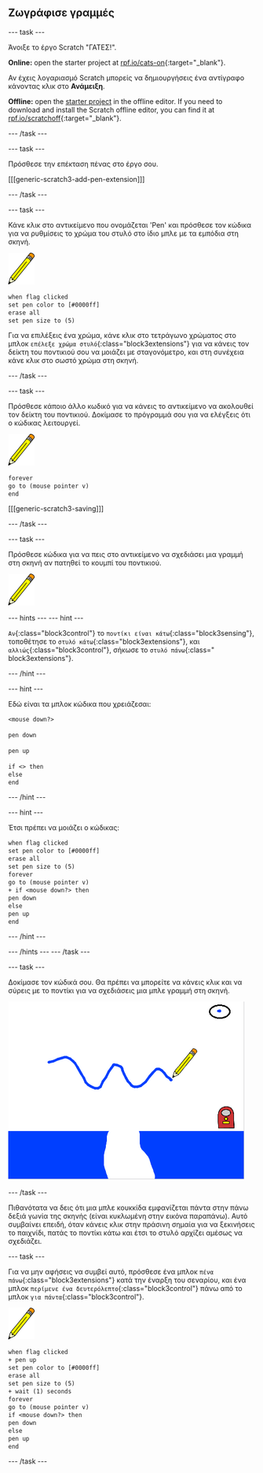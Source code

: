 ## Ζωγράφισε γραμμές

\--- task \---

Άνοιξε το έργο Scratch "ΓΑΤΕΣ!".

**Online:** open the starter project at [rpf.io/cats-on](https://rpf.io/cats-on){:target="_blank"}.

Αν έχεις λογαριασμό Scratch μπορείς να δημιουργήσεις ένα αντίγραφο κάνοντας κλικ στο **Ανάμειξη**.

**Offline:** open the [starter project](https://rpf.io/p/en/cats-go) in the offline editor. If you need to download and install the Scratch offline editor, you can find it at [rpf.io/scratchoff](https://rpf.io/scratchoff){:target="_blank"}.

\--- /task \---

\--- task \---

Πρόσθεσε την επέκταση πένας στο έργο σου.

[[[generic-scratch3-add-pen-extension]]]

\--- /task \---

\--- task \---

Κάνε κλικ στο αντικείμενο που ονομάζεται 'Pen' και πρόσθεσε τον κώδικα για να ρυθμίσεις το χρώμα του στυλό στο ίδιο μπλε με τα εμπόδια στη σκηνή.

![Αντικείμενο στυλό](images/pen-sprite.png)

```blocks3
when flag clicked
set pen color to [#0000ff]
erase all
set pen size to (5)
```

Για να επιλέξεις ένα χρώμα, κάνε κλικ στο τετράγωνο χρώματος στο μπλοκ `επέλεξε χρώμα στυλό`{:class="block3extensions"} για να κάνεις τον δείκτη του ποντικιού σου να μοιάζει με σταγονόμετρο, και στη συνέχεια κάνε κλικ στο σωστό χρώμα στη σκηνή.

\--- /task \---

\--- task \---

Πρόσθεσε κάποιο άλλο κωδικό για να κάνεις το αντικείμενο να ακολουθεί τον δείκτη του ποντικιού. Δοκίμασε το πρόγραμμά σου για να ελέγξεις ότι ο κώδικας λειτουργεί.

![Αντικείμενο στυλό](images/pen-sprite.png)

```blocks3
forever
go to (mouse pointer v)
end
```

[[[generic-scratch3-saving]]]

\--- /task \---

\--- task \---

Πρόσθεσε κώδικα για να πεις στο αντικείμενο να σχεδιάσει μια γραμμή στη σκηνή αν πατηθεί το κουμπί του ποντικιού.

![Αντικείμενο στυλό](images/pen-sprite.png)

\--- hints \--- \--- hint \---

`Αν`{:class="block3control"} το `ποντίκι είναι κάτω`{:class="block3sensing"}, τοποθέτησε το `στυλό κάτω`{:class="block3extensions"}, και `αλλιώς`{:class="block3control"}, σήκωσε το `στυλό πάνω`{:class=" block3extensions"}.

\--- /hint \---

\--- hint \---

Εδώ είναι τα μπλοκ κώδικα που χρειάζεσαι:

```blocks3
<mouse down?>

pen down

pen up

if <> then
else
end
```

\--- /hint \---

\--- hint \---

Έτσι πρέπει να μοιάζει ο κώδικας:

```blocks3
when flag clicked
set pen color to [#0000ff]
erase all
set pen size to (5)
forever
go to (mouse pointer v)
+ if <mouse down?> then
pen down
else
pen up
end
```

\--- /hint \---

\--- /hints \--- \--- /task \---

\--- task \---

Δοκίμασε τον κώδικά σου. Θα πρέπει να μπορείτε να κάνεις κλικ και να σύρεις με το ποντίκι για να σχεδιάσεις μια μπλε γραμμή στη σκηνή.

![Ζωγράφισε μια γραμμή](images/draw-a-line.png)

\--- /task \---

Πιθανότατα να δεις ότι μια μπλε κουκκίδα εμφανίζεται πάντα στην πάνω δεξιά γωνία της σκηνής (είναι κυκλωμένη στην εικόνα παραπάνω). Αυτό συμβαίνει επειδή, όταν κάνεις κλικ στην πράσινη σημαία για να ξεκινήσεις το παιχνίδι, πατάς το ποντίκι κάτω και έτσι το στυλό αρχίζει αμέσως να σχεδιάζει.

\--- task \---

Για να μην αφήσεις να συμβεί αυτό, πρόσθεσε ένα μπλοκ `πένα πάνω`{:class="block3extensions"} κατά την έναρξη του σεναρίου, και ένα μπλοκ `περίμενε ένα δευτερόλεπτο`{:class="block3control"} πάνω από το μπλοκ `για πάντα`{:class="block3control"}.

![Αντικείμενο στυλό](images/pen-sprite.png)

```blocks3
when flag clicked
+ pen up
set pen color to [#0000ff]
erase all
set pen size to (5)
+ wait (1) seconds
forever
go to (mouse pointer v)
if <mouse down?> then
pen down
else
pen up
end
```

\--- /task \---